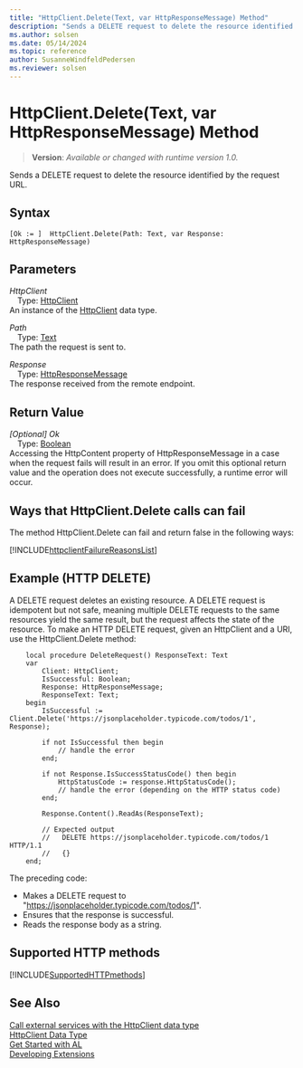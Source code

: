 ```yaml
---
title: "HttpClient.Delete(Text, var HttpResponseMessage) Method"
description: "Sends a DELETE request to delete the resource identified by the request URL."
ms.author: solsen
ms.date: 05/14/2024
ms.topic: reference
author: SusanneWindfeldPedersen
ms.reviewer: solsen
---
```

[//]: # (START>DO_NOT_EDIT)
[//]: # (IMPORTANT:Do not edit any of the content between here and the END>DO_NOT_EDIT.)
[//]: # (Any modifications should be made in the .xml files in the ModernDev repo.)
# HttpClient.Delete(Text, var HttpResponseMessage) Method
> **Version**: _Available or changed with runtime version 1.0._

Sends a DELETE request to delete the resource identified by the request URL.


## Syntax
```AL
[Ok := ]  HttpClient.Delete(Path: Text, var Response: HttpResponseMessage)
```
## Parameters
*HttpClient*  
&emsp;Type: [HttpClient](httpclient-data-type.md)  
An instance of the [HttpClient](httpclient-data-type.md) data type.  

*Path*  
&emsp;Type: [Text](../text/text-data-type.md)  
The path the request is sent to.  

*Response*  
&emsp;Type: [HttpResponseMessage](../httpresponsemessage/httpresponsemessage-data-type.md)  
The response received from the remote endpoint.  


## Return Value
*[Optional] Ok*  
&emsp;Type: [Boolean](../boolean/boolean-data-type.md)  
Accessing the HttpContent property of HttpResponseMessage in a case when the request fails will result in an error. If you omit this optional return value and the operation does not execute successfully, a runtime error will occur.  


[//]: # (IMPORTANT: END>DO_NOT_EDIT)

## Ways that HttpClient.Delete calls can fail
The method HttpClient.Delete can fail and return false in the following ways:

[!INCLUDE[httpclientFailureReasonsList](../../includes/include-http-call-failure-reasons.md)]

## Example (HTTP DELETE)
A DELETE request deletes an existing resource. A DELETE request is idempotent but not safe, meaning multiple DELETE requests to the same resources yield the same result, but the request affects the state of the resource. To make an HTTP DELETE request, given an HttpClient and a URI, use the HttpClient.Delete method:

```AL
    local procedure DeleteRequest() ResponseText: Text
    var
        Client: HttpClient;
        IsSuccessful: Boolean;
        Response: HttpResponseMessage;
        ResponseText: Text;
    begin
        IsSuccessful := Client.Delete('https://jsonplaceholder.typicode.com/todos/1', Response);

        if not IsSuccessful then begin
            // handle the error
        end;

        if not Response.IsSuccessStatusCode() then begin
            HttpStatusCode := response.HttpStatusCode();
            // handle the error (depending on the HTTP status code)
        end;

        Response.Content().ReadAs(ResponseText);

        // Expected output
        //   DELETE https://jsonplaceholder.typicode.com/todos/1 HTTP/1.1
        //   {}
    end;
```

The preceding code:
- Makes a DELETE request to "https://jsonplaceholder.typicode.com/todos/1".
- Ensures that the response is successful.
- Reads the response body as a string.

## Supported HTTP methods
[!INCLUDE[SupportedHTTPmethods](../../../includes/include-http-methods.md )]

## See Also
[Call external services with the HttpClient data type](../../devenv-httpclient.md)  
[HttpClient Data Type](httpclient-data-type.md)  
[Get Started with AL](../../devenv-get-started.md)  
[Developing Extensions](../../devenv-dev-overview.md)